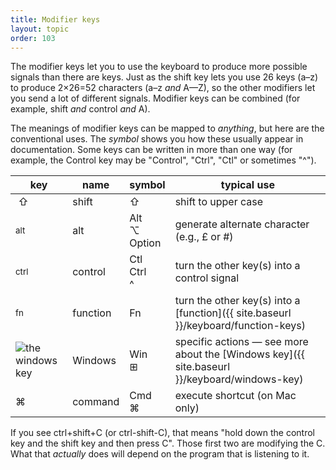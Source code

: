 ```yaml
---
title: Modifier keys
layout: topic
order: 103
---
```


The modifier keys let you to use the keyboard to produce more
possible signals than there are keys. Just as the shift key lets you use 26
keys (a–z) to produce 2×26=52 characters (a–z _and_ A—Z), so the other modifiers let you send a lot
of different signals. Modifier keys can be combined (for example, shift *and*
control *and* A).

The meanings of modifier keys can be mapped to _anything_, but here are the
conventional uses. The _symbol_ shows you how these usually appear in documentation.
Some keys can be written in more than one way (for example, the Control key may
be "Control", "Ctrl", "Ctl" or sometimes "^").

| key      | name      | symbol  | typical use               |
| -------- | -------- | ------- | -------------------------------------- |
| <span class="key">&nbsp;⇧&nbsp;</span> | shift    | ⇧       | shift to upper case                        |
| <span class="key"><sub>alt</sub></span> | alt      | Alt <br>⌥ <br> Option  | generate alternate character (e.g., £ or #)    |
| <span class="key"><sub>ctrl</sub></span>   | control  | Ctl <br> Ctrl <br> ^ | turn the other key(s) into a control signal   |
| <span class="key"><sub>fn</sub></span>  | function | Fn      | turn the other key(s) into a [function]({{ site.baseurl }}/keyboard/function-keys) |
| <img class="key" src="{{ site.baseurl }}/images/key-windows.svg" alt="the windows key">  | Windows  | Win  <br> ⊞  | specific actions — see more about the [Windows key]({{ site.baseurl }}/keyboard/windows-key)   |
| <span class="key">⌘</span>   | command  | Cmd <br> ⌘       | execute shortcut (on Mac only) |

If you see ctrl+shift+C (or ctrl-shift-C), that means "hold down the control key and the shift key and then press C". Those first two are modifying the C.  What that _actually_ does will depend on the program that is listening to it.
